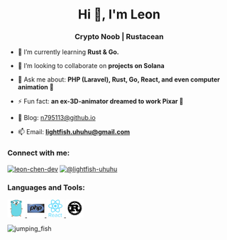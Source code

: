 <h1 align="center">Hi 👋, I'm Leon</h1>
<h3 align="center">Crypto Noob | Rustacean</h3>

- 🌱 I’m currently learning **Rust & Go.**

- 👯 I’m looking to collaborate on **projects on Solana**

- 💬 Ask me about: **PHP (Laravel), Rust, Go, React, and even computer animation 🤣**

- ⚡ Fun fact: **an ex-3D-animator dreamed to work Pixar 🦄**

- 📝 Blog: [n795113@github.io](n795113@github.io)

- 📫 Email: **lightfish.uhuhu@gmail.com**

<h3 align="left">Connect with me:</h3>
<p align="left">
<a href="https://linkedin.com/in/leon-chen-dev" target="blank"><img align="center" src="https://raw.githubusercontent.com/rahuldkjain/github-profile-readme-generator/master/src/images/icons/Social/linked-in-alt.svg" alt="leon-chen-dev" height="30" width="40" /></a>
<a href="https://medium.com/@lightfish-uhuhu" target="blank"><img align="center" src="https://raw.githubusercontent.com/rahuldkjain/github-profile-readme-generator/master/src/images/icons/Social/medium.svg" alt="@lightfish-uhuhu" height="30" width="40" /></a>
</p>

<h3 align="left">Languages and Tools:</h3>
<p align="left"> <a href="https://golang.org" target="_blank" rel="noreferrer"> <img src="https://raw.githubusercontent.com/devicons/devicon/master/icons/go/go-original.svg" alt="go" width="40" height="40"/> </a> <a href="https://www.php.net" target="_blank" rel="noreferrer"> <img src="https://raw.githubusercontent.com/devicons/devicon/master/icons/php/php-original.svg" alt="php" width="40" height="40"/> </a> <a href="https://reactjs.org/" target="_blank" rel="noreferrer"> <img src="https://raw.githubusercontent.com/devicons/devicon/master/icons/react/react-original-wordmark.svg" alt="react" width="40" height="40"/> </a> <a href="https://www.rust-lang.org" target="_blank" rel="noreferrer"> <img src="https://raw.githubusercontent.com/devicons/devicon/master/icons/rust/rust-plain.svg" alt="rust" width="40" height="40"/> </a> </p>

![jumping_fish](https://user-images.githubusercontent.com/23650308/164155527-457a2f08-fea1-4b2f-82ba-679869d728c3.gif)

<!-- 
<p>&nbsp;<img align="center" src="https://github-readme-stats.vercel.app/api?username=n795113&show_icons=true&locale=en" alt="n795113" /></p> 
-->


